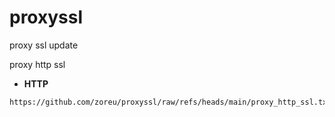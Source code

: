 # proxyssl
proxy ssl update

proxy http ssl


- **HTTP**

```bash
https://github.com/zoreu/proxyssl/raw/refs/heads/main/proxy_http_ssl.txt
```
